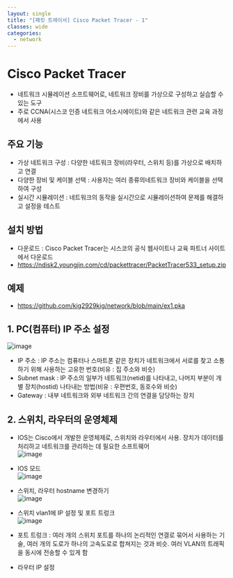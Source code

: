 ```yaml
---
layout: single
title: "[패킷 트레이서] Cisco Packet Tracer - 1"
classes: wide
categories:
  - network
---  
```


# Cisco Packet Tracer
 - 네트워크 시뮬레이션 소프트웨어로, 네트워크 장비를 가상으로 구성하고 실습할 수 있는 도구
 - 주로 CCNA(시스코 인증 네트워크 어소시에이트)와 같은 네트워크 관련 교육 과정에서 사용

## 주요 기능
 - 가상 네트워크 구성 : 다양한 네트워크 장비(라우터, 스위치 등)를 가상으로 배치하고 연결
 - 다양한 장비 및 케이블 선택 : 사용자는 여러 종류의네트워크 장비와 케이블을 선택하여 구성
 - 실시간 시뮬레이션 : 네트워크의 동작을 실시간으로 시뮬레이션하여 문제를 해결하고 설정을 테스트

## 설치 방법
 - 다운로드 : Cisco Packet Tracer는 시스코의 공식 웹사이트나 교육 파트너 사이트에서 다운로드
 -  https://ndisk2.youngjin.com/cd/packettracer/PacketTracer533_setup.zip


## 예제
 - https://github.com/kig2929kig/network/blob/main/ex1.pka


## 1. PC(컴퓨터) IP 주소 설정
![image](https://github.com/user-attachments/assets/b5b39513-91db-477a-bf6a-f9723309d78a)

 - IP 주소 : IP 주소는 컴퓨터나 스마트폰 같은 장치가 네트워크에서 서로를 찾고 소통하기 위해 사용하는 고유한 번호(비유 : 집 주소와 비슷)
 - Subnet mask : IP 주소의 일부가 네트워크(netid)를 나타내고, 나머지 부분이 개별 장치(hostid) 나타내는 방법(비유 : 우편번호, 동호수와 비슷)
 - Gateway : 내부 네트워크와 외부 네트워크 간의 연결을 담당하는 장치

## 2. 스위치, 라우터의 운영체제
 - IOS는 Cisco에서 개발한 운영체제로, 스위치와 라우터에서 사용. 장치가 데이터를 처리하고 네트워크를 관리하는 데 필요한 소프트웨어  
![image](https://github.com/user-attachments/assets/06f94660-2ecb-4e00-918b-322849eccd9a)

 - IOS 모드  
![image](https://github.com/user-attachments/assets/fdc17193-83d4-4154-b063-94a33ad7c7c5)

 - 스위치, 라우터 hostname 변경하기      
![image](https://github.com/user-attachments/assets/b3b01091-cf43-4ea2-b48f-c55e394802e8)

 - 스위치 vlan1에 IP 설정 및 포트 트렁크  
![image](https://github.com/user-attachments/assets/42f8c88b-c1f1-4ba0-919d-eeafd4ad4133)
 - 포트 트렁크 : 여러 개의 스위치 포트를 하나의 논리적인 연결로 묶어서 사용하는 기술, 여러 개의 도로가 하나의 고속도로로 합쳐지는 것과 비슷. 여러 VLAN의 트래픽을 동시에 전송할 수 있게 함  

- 라우터 IP 설정  



